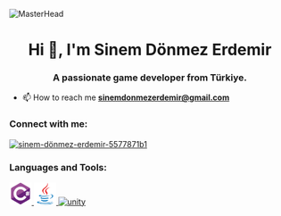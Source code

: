 ![MasterHead]([https://play-lh.googleusercontent.com/rQ_1cTEt18okukcfzFnxOfyX7U3Ez2j_bixJFLliI8DlT8-wtLq-BSVq41uwA5AZPR8=w3840-h2160-rw](https://static.wixstatic.com/media/2a4cda_14f5207b87a1481a9a54cac21ff60ae0~mv2.jpg/v1/crop/x_605,y_577,w_1789,h_533/fill/w_1716,h_512,al_c,q_85,usm_0.66_1.00_0.01,enc_auto/var1_edited.jpg))

<h1 align="center">Hi 👋, I'm Sinem Dönmez Erdemir</h1>
<h3 align="center">A passionate game developer from Türkiye.</h3>

- 📫 How to reach me **sinemdonmezerdemir@gmail.com**

<h3 align="left">Connect with me:</h3>
<p align="left">
<a href="https://linkedin.com/in/sinem-dönmez-erdemir-5577871b1" target="blank"><img align="center" src="https://raw.githubusercontent.com/rahuldkjain/github-profile-readme-generator/master/src/images/icons/Social/linked-in-alt.svg" alt="sinem-dönmez-erdemir-5577871b1" height="30" width="40" /></a>
</p>

<h3 align="left">Languages and Tools:</h3>
<p align="left"> <a href="https://www.w3schools.com/cs/" target="_blank" rel="noreferrer"> <img src="https://raw.githubusercontent.com/devicons/devicon/master/icons/csharp/csharp-original.svg" alt="csharp" width="40" height="40"/> </a> <a href="https://www.java.com" target="_blank" rel="noreferrer"> <img src="https://raw.githubusercontent.com/devicons/devicon/master/icons/java/java-original.svg" alt="java" width="40" height="40"/> </a> <a href="https://unity.com/" target="_blank" rel="noreferrer"> <img src="https://www.vectorlogo.zone/logos/unity3d/unity3d-icon.svg" alt="unity" width="40" height="40"/> </a> </p>
